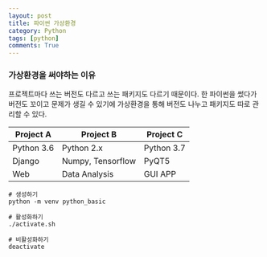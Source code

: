 ```yaml
---
layout: post
title: 파이썬 가상환경
category: Python
tags: [python]
comments: True
---
```


### 가상환경을 써야하는 이유
프로젝트마다 쓰는 버전도 다르고 쓰는 패키지도 다르기 때문이다.
한 파이썬을 썼다가 버전도 꼬이고 문제가 생길 수 있기에 가상환경을 통해 버전도 나누고 패키지도 따로 관리할 수 있다.

|Project A|Project B|Project C|
|-|-|-|
|Python 3.6|Python 2.x|Python 3.7|
|Django|Numpy, Tensorflow|PyQT5|
|Web|Data Analysis|GUI APP|

```
# 생성하기
python -m venv python_basic

# 활성화하기
./activate.sh

# 비활성화하기
deactivate
```
